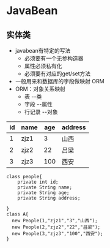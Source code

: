 # JavaBean
## 实体类
- javabean有特定的写法
    - 必须要有一个无参构造器
    - 属性必须私有化
    - 必须要有对应的get/set方法
- 一般用来和数据库的字段做映射 ORM
- ORM：对象关系映射
    - 表       --类
    - 字段    --属性
    - 行记录  --对象

| id   | name | age  | address |
| ---- | ---- | ---- | ------- |
| 1    | zjz1 | 3    | 山西    |
| 2    | zjz2 | 22   | 吕梁    |
| 3    | zjz3 | 100  | 西安    |



```
class people{
	private int id;
	private String name;
	private String age;
	private String address;
	
}
class A{
  new People(1,"zjz1","3","山西");
  new People(2,"zjz2","22","吕梁");
  new People(3,"zjz3","100","西安");
}

```

